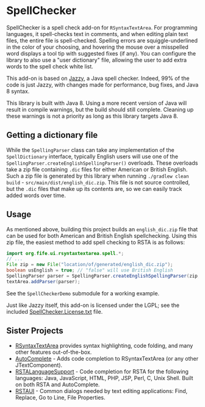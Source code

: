 # SpellChecker
SpellChecker is a spell check add-on for `RSyntaxTextArea`.  For programming languages, it spell-checks text in
comments, and when editing plain text files, the entire file is spell-checked.  Spelling errors are squiggle-underlined
in the color of your choosing, and hovering the mouse over a misspelled word displays a tool tip with suggested fixes
(if any).  You can configure the library to also use a "user dictionary" file, allowing the user to add extra words to
the spell check white list.

This add-on is based on [Jazzy](http://jazzy.sourceforge.net), a Java spell checker.  Indeed, 99% of the code is just
Jazzy, with changes made for performance, bug fixes, and Java 8 syntax.

This library is built with Java 8.  Using a more recent version of Java will result in compile warnings,
but the build should still complete.  Cleaning up these warnings is not a priority as long as this library targets
Java 8.

## Getting a dictionary file
While the `SpellingParser` class can take any implementation of the `SpellDictionary` interface,
typically English users will use one of the `SpellingParser.createEnglishSpellingParser()`
overloads.  These overloads take a zip file containing `.dic` files for either American or British
English.  Such a zip file is generated by this library when running `./gradlew clean build` -
`src/main/dist/english_dic.zip`.  This file is not source controlled, but the `.dic` files that
make up its contents are, so we can easily track added words over time.

## Usage
As mentioned above, building this project builds an `english_dic.zip` file that can be used
for both American and British English spellchecking.  Using this zip file, the easiest
method to add spell checking to RSTA is as follows:

```java
import org.fife.ui.rsyntaxtextarea.spell.*;
// ...
File zip = new File("location/of/generated/english_dic.zip");
boolean usEnglish = true; // "false" will use British English
SpellingParser parser = SpellingParser.createEnglishSpellingParser(zip, usEnglish);
textArea.addParser(parser);
```

See the `SpellCheckerDemo` submodule for a working example.  

Just like Jazzy itself, this add-on is licensed under the LGPL; see the included
[SpellChecker.License.txt](https://github.com/bobbylight/SpellChecker/blob/master/SpellChecker/src/main/dist/SpellChecker.License.txt) file.

## Sister Projects

* [RSyntaxTextArea](https://github.com/bobbylight/RSyntaxTextArea) provides syntax highlighting, code folding, and many other features out-of-the-box.
* [AutoComplete](https://github.com/bobbylight/AutoComplete) - Adds code completion to RSyntaxTextArea (or any other JTextComponent).
* [RSTALanguageSupport](https://github.com/bobbylight/RSTALanguageSupport) - Code completion for RSTA for the following languages: Java, JavaScript, HTML, PHP, JSP, Perl, C, Unix Shell.  Built on both RSTA and AutoComplete.
* [RSTAUI](https://github.com/bobbylight/RSTAUI) - Common dialogs needed by text editing applications: Find, Replace, Go to Line, File Properties.

